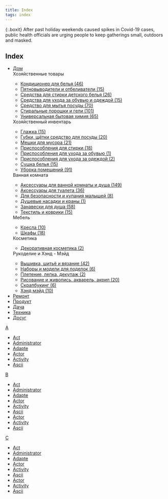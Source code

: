 ```yaml
---
title: Index
tags: index
---
```


{:.boxit}
After past holiday weekends caused spikes in Covid-19 cases, public health officials are urging people to keep gatherings small, outdoors and masked.

<link rel="stylesheet" href="/assets/css/subcategories.css">
<script src="/assets/js/subcategories.js"/></script>
<?// aside left/right ?>
<aside class="is-aside__aside is-aside__aside_left">
<?// .goods-menu ?>
<div class="goods-menu">
  <div class="goods-menu__title"><h2>Index</h2></div>
<ul class="goods-menu__list">
<li class="goods-menu__item"><a href="#" class="goods-menu__link">Дом</a>
<div class="goods-menu__subcategories">
<?// .subcategories-block ?>
<div class="subcategories-block">
<?// item ?>
<div class="subcategories-block__item">
<div class="subcategories-block__item-title">Хозяйственные товары</div>
<ul class="subcategories-block__item-list">
<li><a href="#" class="subcategories-block__item-link">Кондиционер для белья (46)</a></li>
<li><a href="#" class="subcategories-block__item-link">Пятновыводители и отбеливатели (15)</a></li>
<li><a href="#" class="subcategories-block__item-link">Средства для стирки детского белья (26)</a></li>
<li><a href="#" class="subcategories-block__item-link">Средства для ухода за обувью и одеждой (15)</a></li>
<li><a href="#" class="subcategories-block__item-link">Средство для мытья посуды (70)</a></li>
<li><a href="#" class="subcategories-block__item-link">Стиральные порошки и гели (101)</a></li>
<li><a href="#" class="subcategories-block__item-link">Универсальная бытовая химия (65)</a></li>
</ul>
</div>
<?// item ?>
<?// item ?>
<div class="subcategories-block__item">
<div class="subcategories-block__item-title">Хозяйственный инвентарь</div>
<ul class="subcategories-block__item-list">
<li><a href="#" class="subcategories-block__item-link">Глажка (15)</a></li>
<li><a href="#" class="subcategories-block__item-link">Губки, щётки средство для посуды (20)</a></li>
<li><a href="#" class="subcategories-block__item-link">Мешки для мусора (21)</a></li>
<li><a href="#" class="subcategories-block__item-link">Приспособления для стирки (18)</a></li>
<li><a href="#" class="subcategories-block__item-link">Приспособления для ухода за обувью (1)</a></li>
<li><a href="#" class="subcategories-block__item-link">Приспособления для ухода за одеждой (2)</a></li>
<li><a href="#" class="subcategories-block__item-link">Сушка белья (15)</a></li>
<li><a href="#" class="subcategories-block__item-link">Уборка помещений (91)</a></li>
</ul>
</div>
<?// item ?>
<?// item ?>
<div class="subcategories-block__item">
<div class="subcategories-block__item-title">Ванная комната</div>
<ul class="subcategories-block__item-list">
<li><a href="#" class="subcategories-block__item-link">Аксессуары для ванной комнаты и душа (149)</a></li>
<li><a href="#" class="subcategories-block__item-link">Аксессуары для туалета (36)</a></li>
<li><a href="#" class="subcategories-block__item-link">Для безопасности и купания малышей (8)</a></li>
<li><a href="#" class="subcategories-block__item-link">Душевые насадки и краны (1)</a></li>
<li><a href="#" class="subcategories-block__item-link">Занавески для душа (58)</a></li>
<li><a href="#" class="subcategories-block__item-link">Текстиль и коврики (15) </a></li>
</ul>
</div>
<?// item ?>
<?// item ?>
<div class="subcategories-block__item">
<div class="subcategories-block__item-title">Мебель</div>
<ul class="subcategories-block__item-list">
<li><a href="#" class="subcategories-block__item-link">Кресла (10)</a></li>
<li><a href="#" class="subcategories-block__item-link">Шкафы (18)</a></li>
</ul>
</div>
<?// item ?>
<?// item ?>
<div class="subcategories-block__item">
<div class="subcategories-block__item-title">Косметика</div>
<ul class="subcategories-block__item-list">
<li><a href="#" class="subcategories-block__item-link">Декоративная косметика (2) </a></li>
</ul>
</div>
<?// item ?>
<?// item ?>
<div class="subcategories-block__item">
<div class="subcategories-block__item-title">Рукоделие и Хэнд - Мэйд</div>
<ul class="subcategories-block__item-list">
<li><a href="#" class="subcategories-block__item-link">Вышивка, шитьё и вязание (42)</a></li>
<li><a href="#" class="subcategories-block__item-link">Наборы и модели для поделок (6)</a></li>
<li><a href="#" class="subcategories-block__item-link">Плетение, лепка, декупаж (2)</a></li>
<li><a href="#" class="subcategories-block__item-link">Рисование и живопись, акварель, акрил (20)</a></li>
<li><a href="#" class="subcategories-block__item-link">Скрапбукинг (6)</a></li>
<li><a href="#" class="subcategories-block__item-link">Хэнд мэйд (10)</a></li>
</ul>
</div>
<?// item ?>
</div>
<?// .subcategories-block ?>
</div>
</li>
<li class="goods-menu__item"><a href="#" class="goods-menu__link">Ремонт</a></li>
<li class="goods-menu__item"><a href="#" class="goods-menu__link">Продукт</a></li>
<li class="goods-menu__item"><a href="#" class="goods-menu__link">Дача</a></li>
<li class="goods-menu__item"><a href="#" class="goods-menu__link">Техника</a></li>
<li class="goods-menu__item"><a href="#" class="goods-menu__link">Досуг</a></li>
</ul>
</div>
<?// .goods-menu ?>
</aside>
<?// aside ?>


<div class="index-container">
  <div class="index-timeline">
    <div class="makeup a"><a href="#">A</a>
    <div class="subcategories-block__item">
<ul class="subcategories-block__item-list">
<li><a href="#" class="subcategories-block__item-link">Act</a></li>
<li><a href="#" class="subcategories-block__item-link">Administrator</a></li>
<li><a href="#" class="subcategories-block__item-link">Adapte</a></li>
<li><a href="#" class="subcategories-block__item-link">Actor</a></li>
<li><a href="#" class="subcategories-block__item-link">Activity</a></li>
<li><a href="#" class="subcategories-block__item-link">Ascii</a></li>
</ul>
</div>
    </div>
    </div>
    <div class="makeup a"><a href="#">B</a>
    <div class="subcategories-block__item">
<ul class="subcategories-block__item-list">
<li><a href="#" class="subcategories-block__item-link">Act</a></li>
<li><a href="#" class="subcategories-block__item-link">Administrator</a></li>
<li><a href="#" class="subcategories-block__item-link">Adapte</a></li>
<li><a href="#" class="subcategories-block__item-link">Actor</a></li>
<li><a href="#" class="subcategories-block__item-link">Activity</a></li>
<li><a href="#" class="subcategories-block__item-link">Ascii</a></li>
<li><a href="#" class="subcategories-block__item-link">Actor</a></li>
<li><a href="#" class="subcategories-block__item-link">Activity</a></li>
<li><a href="#" class="subcategories-block__item-link">Ascii</a></li>
</ul>
    </div>
    </div>
    <div class="makeup a"><a href="#">C</a>
    <div class="subcategories-block__item">
<ul class="subcategories-block__item-list">
<li><a href="#" class="subcategories-block__item-link">Act</a></li>
<li><a href="#" class="subcategories-block__item-link">Administrator</a></li>
<li><a href="#" class="subcategories-block__item-link">Adapte</a></li>
<li><a href="#" class="subcategories-block__item-link">Actor</a></li>
<li><a href="#" class="subcategories-block__item-link">Activity</a></li>
<li><a href="#" class="subcategories-block__item-link">Ascii</a></li>
<li><a href="#" class="subcategories-block__item-link">Actor</a></li>
<li><a href="#" class="subcategories-block__item-link">Activity</a></li>
<li><a href="#" class="subcategories-block__item-link">Ascii</a></li>
</ul>
    </div>
    </div>
</div>
